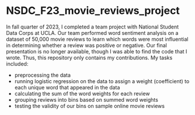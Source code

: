 # NSDC_F23_movie_reviews_project
In fall quarter of 2023, I completed a team project with National Student Data Corps at UCLA. Our team performed word sentiment analysis on a dataset of 50,000 movie reviews to learn which words were most influential in determining whether a review was positive or negative. 
Our final presentation is no longer available, though I was able to find the code that I wrote. Thus, this repository only contains my contributions. 
My tasks included:
- preprocessing the data
- running logistic regression on the data to assign a weight (coefficient) to each unique word that appeared in the data
- calculating the sum of the word weights for each review
- grouping reviews into bins based on summed word weights
- testing the validity of our bins on sample online movie reviews
